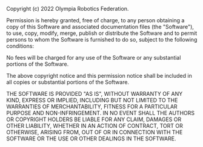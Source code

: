 
Copyright (c) 2022 Olympia Robotics Federation.

Permission is hereby granted, free of charge, to any person obtaining a copy of this Software and associated
documentation files (the "Software"), to use, copy, modify, merge, publish or distribute the Software and to
permit persons to whom the Software is furnished to do so, subject to the following conditions:

No fees will be charged for any use of the Software or any substantial portions of the Software.

The above copyright notice and this permission notice shall be included in all copies or substantial portions of
the Software.

THE SOFTWARE IS PROVIDED "AS IS", WITHOUT WARRANTY OF ANY KIND, EXPRESS OR IMPLIED, INCLUDING BUT NOT LIMITED TO
THE WARRANTIES OF MERCHANTABILITY, FITNESS FOR A PARTICULAR PURPOSE AND NON-INFRINGEMENT. IN NO EVENT SHALL THE
AUTHORS OR COPYRIGHT HOLDERS BE LIABLE FOR ANY CLAIM, DAMAGES OR OTHER LIABILITY, WHETHER IN AN ACTION OF CONTRACT,
TORT OR OTHERWISE, ARISING FROM, OUT OF OR IN CONNECTION WITH THE SOFTWARE OR THE USE OR OTHER DEALINGS IN THE
SOFTWARE.